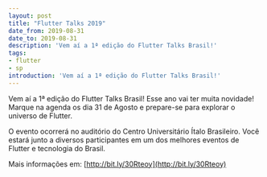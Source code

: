 ```yaml
---
layout: post
title: "Flutter Talks 2019"
date_from: 2019-08-31
date_to: 2019-08-31
description: 'Vem aí a 1ª edição do Flutter Talks Brasil!'
tags:
- flutter
- sp
introduction: 'Vem aí a 1ª edição do Flutter Talks Brasil!'
---
```


Vem aí a 1ª edição do Flutter Talks Brasil! 
Esse ano vai ter muita novidade! 
Marque na agenda os dia 31 de Agosto e prepare-se para explorar o universo de Flutter.

O evento ocorrerá no auditório do Centro Universitário Ítalo Brasileiro. Você estará junto a diversos participantes em um dos melhores eventos de Flutter e tecnologia do Brasil.

Mais informações em: [http://bit.ly/30Rteoy](http://bit.ly/30Rteoy)
